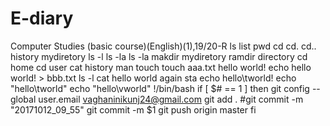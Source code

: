 # E-diary
Computer Studies (basic course)(English)(1),19/20-R
ls list
pwd 
cd
cd.
cd..
history
mydiretory
ls -l
ls -la
ls -la
makdir mydiretory
ramdir directory
cd home
cd user
cat history
man touch
touch aaa.txt
hello world!
echo hello world! > bbb.txt
ls -l
cat hello world again
sta
echo hello\tworld!
echo "hello\tworld"
echo "hello\vworld"
!/bin/bash
if [ $# == 1 ]
then
git config --global user.email vaghaninikunj24@gmail.com
git add .
#git commit -m "20171012_09_55"
git commit -m $1
git push origin master
fi

